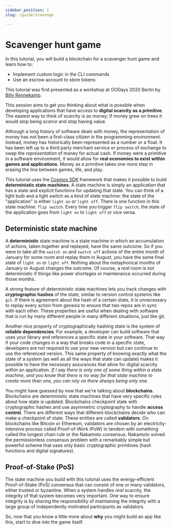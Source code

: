 ```yaml
---
sidebar_position: 1
slug: /guide/scavenge

---
```


# Scavenger hunt game

In this tutorial, you will build a blockchain for a scavenger hunt game and learn how to:

* Implement custom logic in the CLI commands
* Use an escrow account to store tokens

This tutorial was first presented as a workshop at GODays 2020 Berlin
by [Billy Rennekamp](https://twitter.com/billyrennekamp).

This session aims to get you thinking about what is possible when developing applications that have access to
**digital scarcity as a primitive**. The easiest way to think of scarcity is as money; If money grew on trees it would
stop being _scarce_ and stop having value.

Although a long history of software deals with money, the representation of money has not been a first-class citizen in
the programming environment. Instead, money has historically been represented as a number or a float. It has been left
up to a third party merchant service or process of exchange to swap the _representation_ of money for actual cash. If
money were a primitive in a software environment, it would allow for **real economies to exist within games and
applications**. Money as a primitive takes one more step in erasing the line between games, life, and play.

This tutorial uses the [Cosmos SDK](https://github.com/cosmos/cosmos-sdk) framework that makes it possible to build
**deterministic state machines**. A state machine is simply an application that has a state and explicit functions for
updating that state. You can think of a light bulb and a light switch as a kind of state machine: the state of the
"application" is either `light on` or `light off`. There is one function in this state machine: `flip switch`.
Every time you trigger `flip switch`, the state of the application goes from `light on` to `light off` or vice versa.

## Deterministic state machine

A **deterministic** state machine is a state machine in which an accumulation of actions, taken together and replayed,
have the same outcome. So if you were to take all the `switch on` and `switch off` actions of the entire month of
January for some room and replay them in August, you have the same final state of `light on` or `light off`. Nothing
about the
metaphorical months of January or August changes the outcome. Of course, a _real_ room is not deterministic if things
like power shortages or maintenance occurred during those months.

A strong feature of deterministic state machines lets you track changes with **cryptographic hashes** of the state,
similar to version control systems like `git`. If there is agreement about the hash of a certain state, it is
unnecessary to replay every action from genesis to ensure that two repos are in sync with each other. These properties
are useful
when dealing with software that is run by many different people in many different situations, just like git.

Another nice property of cryptographically hashing state is the system of **reliable dependencies**. For example, a
developer can build software that uses your library and references a specific state in your software. That way if your
code changes in a way that breaks code in a specific state, developers are not required to use your new version but can
continue to use the referenced version. This same property of knowing exactly what the state of a system (as well as
all the ways that state can update) makes it possible to have the necessary assurances that allow for digital scarcity
within an application. _If I say there is only one of some thing within a state machine, and you know that there is no
way for that state machine to create more than one, you can rely on there always being only one._

You might have guessed by now that we're talking about **blockchains**. Blockchains are deterministic state machines
that have very specific rules about how state is updated. Blockchains checkpoint state with cryptographic hashes and
use asymmetric cryptography to handle **access control**. There are different ways that different blockchains decide
who can make a checkpoint of state. These entities are called **validators**. On blockchains like Bitcoin or Ethereum,
validators are chosen by an electricity-intensive process called Proof-of-Work (PoW) in tandem with something called
the longest chain rule or the Nakamoto consensus. Nakamoto solved the permissionless consensus problem with a remarkably
simple but powerful scheme that uses only basic cryptographic primitives (hash functions and digital signatures).

## Proof-of-Stake (PoS)

The state machine you build with this tutorial uses the energy-efficient Proof-of-Stake (PoS) consensus that can consist
of one or many validators, either trusted or byzantine. When a system handles _real_ scarcity, the integrity of that
system becomes very important. One way to ensure integrity is by sharing the responsibility of maintaining the integrity
with a large group of independently motivated participants as validators.

So, now that you know a little more about **why** you might build an app like this, start to dive into the game itself.
